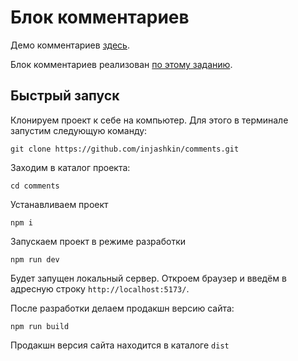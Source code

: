 # Блок комментариев

Демо комментариев [здесь](https://jinv.ru/comments).

Блок комментариев реализован [по этому заданию](/TASK.md).

## Быстрый запуск

Клонируем проект к себе на компьютер. Для этого в терминале запустим следующую команду:

```
git clone https://github.com/injashkin/comments.git
```

Заходим в каталог проекта:

```
cd comments
```

Устанавливаем проект

```
npm i
```

Запускаем проект в режиме разработки

```
npm run dev
```

Будет запущен локальный сервер. Откроем браузер и введём в адресную строку `http://localhost:5173/`.

После разработки делаем продакшн версию сайта:

```
npm run build
```

Продакшн версия сайта находится в каталоге `dist`
